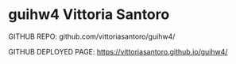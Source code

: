 # guihw4 Vittoria Santoro

GITHUB REPO: github.com/vittoriasantoro/guihw4/

GITHUB DEPLOYED PAGE: https://vittoriasantoro.github.io/guihw4/

